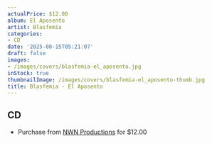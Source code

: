 ```yaml
---
actualPrice: $12.00
album: El Aposento
artist: Blasfemia
categories:
- CD
date: '2025-08-15T05:21:07'
draft: false
images:
- /images/covers/blasfemia-el_aposento.jpg
inStock: true
thumbnailImage: /images/covers/blasfemia-el_aposento-thumb.jpg
title: Blasfemia - El Aposento
---
```


## CD
* Purchase from [NWN Productions](http://shop.nwnprod.com/index.php?route=product/product&path=93&product_id=51875&sort=pd.name&order=ASC) for $12.00
